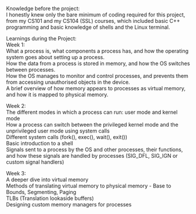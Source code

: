 Knowledge before the project:<br>
I honestly knew only the bare minimum of coding required for this project, from my CS101 and my CS104 (SSL) courses, which included basic C++ programming and basic knowledge of shells and the Linux terminal.

Learnings during the Project:<br>
Week 1:<br>
What a process is, what components a process has, and how the operating system goes about setting up a process.<br>
How the data from a process is stored in memory, and how the OS switches between processes.<br>
How the OS manages to monitor and control processes, and prevents them from accessing unauthorised objects in the device.<br>
A brief overview of how memory appears to processes as virtual memory, and how it is mapped to physical memory.

Week 2:<br>
The different modes in which a process can run: user mode and kernel mode<br>
How a process can switch between the privileged kernel mode and the unprivileged user mode using system calls<br>
Different system calls (fork(), exec(), wait(), exit())<br>
Basic introduction to a shell<br>
Signals sent to a process by the OS and other processes, their functions, and how these signals are handled by processes (SIG_DFL, SIG_IGN or custom signal handlers)<br>

Week 3:<br>
A deeper dive into virtual memory<br>
Methods of translating virtual memory to physical memory - Base to Bounds, Segmenting, Paging<br>
TLBs (Translation lookaside buffers)<br>
Designing custom memory managers for processes<br>
